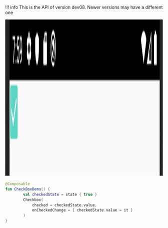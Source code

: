 !!! info
    This is the API of version dev08. Newer versions may have a different one

<p align="left">
  <img src ="../../images/material/checkbox/CheckboxDemo.png" height=500 />
</p>

```kotlin
@Composable
fun CheckBoxDemo() {
        val checkedState = state { true }
        Checkbox(
            checked = checkedState.value,
            onCheckedChange = { checkedState.value = it }
        )
}
```